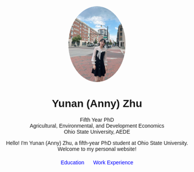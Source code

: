 <!DOCTYPE html>
<html lang="en">
<head>
    <meta charset="UTF-8">
    <meta name="viewport" content="width=device-width, initial-scale=1.0">
    <title>Yunan (Anny) Zhu - About Me</title>
    <style>
        body {
            font-family: Arial, sans-serif;
        }
        .container {
            max-width: 800px;
            margin: 0 auto;
            text-align: center;
        }
        .nav {
            margin-top: 20px;
        }
        .nav a {
            margin: 0 10px;
            text-decoration: none;
            color: blue;
        }
    </style>
</head>
<body>
    <div class="container">
        <img src="picture.jpeg" alt="Your Picture" style="width: 30%; border-radius: 50%; margin-top: 50px;" />
        <h1>Yunan (Anny) Zhu</h1>
        <p>Fifth Year PhD<br>
        Agricultural, Environmental, and Development Economics<br>
        Ohio State University, AEDE</p>
        <p>Hello! I'm Yunan (Anny) Zhu, a fifth-year PhD student at Ohio State University. Welcome to my personal website!</p>
        <div class="nav">
            <a href="education.html">Education</a>
            <a href="work.html">Work Experience</a>
        </div>
    </div>
</body>
</html>


